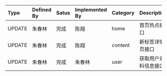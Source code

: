 |Type                |Defined By          |Satus          |Implemented By      |Category            |Description                            |Link             |
|:-------------------|:-------------------|:--------------|:-------------------|:-------------------|:--------------------------------------|:----------------|
|UPDATE              |朱春林	              |完成                              |陈翔           	           |home                |首页热点接口                   				        |[api.home.hot]|
|UPDATE				 |朱春林				  |完成		  	  |陈翔			   	   |content				|新标签详情页接口			 			|[api.content.tagDetail]|
|UPDATE				 |朱春林				  |完成		  	  |朱春林		   	   |user				|获取用户资料信息接口			 			|[api.user.getUserProfile]|



[api.home.hot]:        				   ./home/api.home.hot.html
[api.content.tagDetail]:        	   ./content/api.content.tagDetail.html
[api.user.getUserProfile]:        	   ./user/api.user.getUserProfile.html